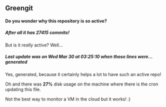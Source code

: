 ## Greengit

#### Do you wonder why this repository is so active?

##### After all it has 27415 commits!

But is it *really* active? Well...

##### Last update was on Wed Mar 30 at 03:25:10 when those lines were... generated

Yes, generated, because it certainly helps a lot to have such an active repo!

Oh and there was **27%** disk usage on the machine
where there is the cron updating this file.

Not the best way to monitor a VM in the cloud but it works! :)
